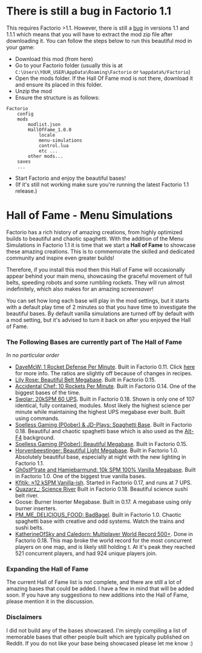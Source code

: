 # There is still a bug in Factorio 1.1

This requires Factorio >1.1. However, there is still a [bug](https://forums.factorio.com/viewtopic.php?f=7&t=91862&p=522795#p522795) in versions 1.1 and 1.1.1 which means that you will have to extract the mod zip file after downloading it. You can follow the steps below to run this beautiful mod in your game:

- Download this mod (from here)
- Go to your Factorio folder (usually this is at `C:\Users\YOUR_USER\AppData\Roaming\Factorio` or `%appdata%/Factorio`)
- Open the mods folder. If the Hall Of Fame mod is not there, download it and ensure its placed in this folder.
- Unzip the mod
- Ensure the structure is as follows: 

```
Factorio 
    config
    mods
        modlist.json
        HallOfFame_1.0.0
            locale
            menu-simulations
            control.lua
            etc ...
        other mods...
    saves
    ...
```

- Start Factorio and enjoy the beautiful bases!
- (If it's still not working make sure you're running the latest Factorio 1.1 release.)

# Hall of Fame - Menu Simulations

Factorio has a rich history of amazing creations, from highly optimized builds to beautiful and chaotic spaghetti. With the addition of the Menu Simulations in Factorio 1.1 it is time that we start a **Hall of Fame** to showcase these amazing creations. This is to commemorate the skilled and dedicated community and inspire even greater builds!

Therefore, if you install this mod then this Hall of Fame will occasionally appear behind your main menu, showcasing the graceful movement of full belts, speeding robots and some rumbling rockets. They will run almost indefinitely, which also makes for an amazing *screensaver*!

You can set how long each base will play in the mod settings, but it starts with a default play time of 2 minutes so that you have time to investigate the beautiful bases. By default vanilla simulations are turned off by default with a mod setting, but it's advised to turn it back on after you enjoyed the Hall of Fame. 

### The Following Bases are currently part of The Hall of Fame
*In no particular order*
- [DaveMcW: 1 Rocket Defense Per Minute](https://www.reddit.com/r/factorio/comments/3biwcf/one_minute_rocket_defense/). Built in Factorio 0.11. Click [here](https://alt-f4.blog/ALTF4-13) for more info. The ratios are slightly off because of changes in recipes.
- [Lily Rose: Beautiful Belt Megabase](https://forums.factorio.com/viewtopic.php?t=59716). Built in Factorio 0.15.
- [Accidental Chef: 10 Rockets Per Minute](https://www.reddit.com/r/factorio/comments/5osdaa/my_first_gigafactory_10_rockets_per_minute/). Built in Factorio 0.14. One of the biggest bases of the time.
- [Swolar: 20kSPM 60 UPS](https://www.reddit.com/r/factorio/comments/gely3v/20000_science_per_minute_hybrid_modular_megabase/). Built in Factorio 0.18. Shown is only one of 107 identical, fully contained, modules. Most likely the highest science per minute while maintaining the highest UPS megabase ever built. Built using commands.
- [Soelless Gaming (P0ober) & JD-Plays: Spaghetti Base](https://www.youtube.com/watch?v=yUUT3C2Xevc&list=PLd4gX1UWnrsBkMQf2ZwyfjXLtdtEOOg13&index=85&ab_channel=SoellessGaming). Built in Factorio 0.18. Beautiful and chaotic spaghetti base which is also used as the [Alt-F4](https://alt-f4.blog/) background.
- [Soelless Gaming (P0ober): Beautiful Megabase](https://www.youtube.com/watch?v=jjtXHsv5E6M&ab_channel=SoellessGaming). Built in Factorio 0.15. 
- [Horvenbeestinger: Beautiful Light Megabase](https://www.reddit.com/r/factorio/comments/izym9l/turning_on_the_factory_2500spm/). Built in Factorio 1.0. Absolutely beautiful base, especially at night with the new lighting in Factorio 1.1.
- [Gh0stP1rate and Hamiebarmund: 10k SPM 100% Vanilla Megabase](https://www.reddit.com/r/factorio/comments/jpwydq/10k_spm_100_vanilla_megabase/). Built in Factorio 1.0. One of the biggest true vanilla bases.
- [Kfitik: ≈12 kSPM Vanilla-ish](https://www.reddit.com/r/factorio/comments/jcbsxs/177gw_of_solar/). Started in Factorio 0.17, and runs at 7 UPS.
- [Quazarz_: Science River](https://www.reddit.com/r/factorio/comments/bjxai2/science_river_reloaded_an_endgame_scalable_lab/) Built in Factorio 0.18. Beautiful science sushi belt river.
- Goose: Burner Inserter Megabase. Built in 0.17. A megabase using only burner inserters.
- [PM_ME_DELICIOUS_FOOD: BadBagel](https://www.reddit.com/r/factorio/comments/jl4gvh/you_guys_love_superspaghetti_so_as_promised_heres/). Built in Factorio 1.0. Chaotic spaghetti base with creative and odd systems. Watch the trains and sushi belts.
- [KatherineOfSky and Caledorn: Multiplayer World Record 500+](https://youtu.be/c2M7xhE6wKo). Done in Factorio 0.18. This map broke the world record for the most concurrent players on one map, and is likely still holding t. At it's peak they reached 521 concurrent players, and had 924 unique players join.

### Expanding the Hall of Fame
The current Hall of Fame list is not complete, and there are still a lot of amazing bases that could be added. I have a few in mind that will be added soon. If you have any suggestions to new additions into the Hall of Fame, please mention it in the discussion. 


### Disclaimers
I did not build any of the bases showcased. I'm simply compiling a list of  memorable bases that other people built which are typically published on Reddit. If you do not like your base being showcased please let me know :)
